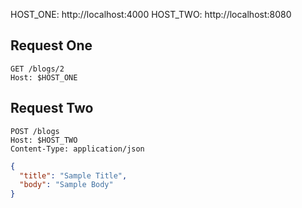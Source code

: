 HOST_ONE: http://localhost:4000
HOST_TWO: http://localhost:8080

## Request One

```
GET /blogs/2
Host: $HOST_ONE
```


## Request Two

```
POST /blogs
Host: $HOST_TWO
Content-Type: application/json
```
```json
{
  "title": "Sample Title",
  "body": "Sample Body"
}
```
